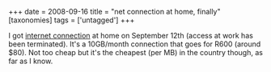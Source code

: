 +++
date = 2008-09-16
title = "net connection at home, finally"
[taxonomies]
tags = ['untagged']
+++

I got [internet connection] at home on September 12th (access at work
has been terminated). It's a 10GB/month connection that goes for R600
(around $80). Not too cheap but it's the cheapest (per MB) in the
country though, as far as I know.

  [internet connection]: http://www.neotel.co.za/
